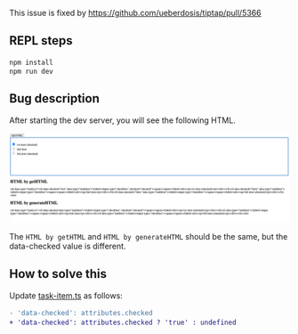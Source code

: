 This issue is fixed by https://github.com/ueberdosis/tiptap/pull/5366

## REPL steps

```shell
npm install
npm run dev
```

## Bug description

After starting the dev server, you will see the following HTML.

![REPL](./repl.png)

The `HTML by getHTML` and `HTML by generateHTML` should be the same, but the data-checked value is different.

## How to solve this

Update [task-item.ts](https://github.com/ueberdosis/tiptap/blob/develop/packages/extension-task-item/src/task-item.ts#L70) as follows:

```diff
- 'data-checked': attributes.checked
+ 'data-checked': attributes.checked ? 'true' : undefined
```
